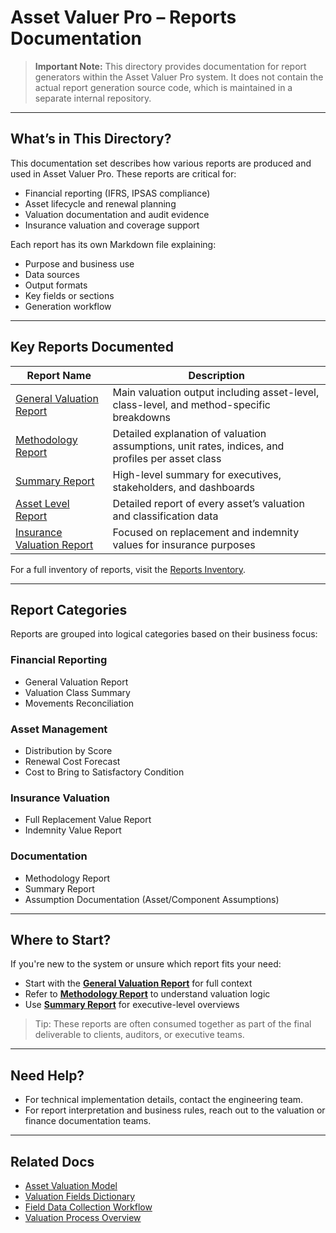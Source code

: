 # Asset Valuer Pro – Reports Documentation

> **Important Note:**
> This directory provides documentation for report generators within the Asset Valuer Pro system. It does not contain the actual report generation source code, which is maintained in a separate internal repository.

---

## What’s in This Directory?

This documentation set describes how various reports are produced and used in Asset Valuer Pro. These reports are critical for:

* Financial reporting (IFRS, IPSAS compliance)
* Asset lifecycle and renewal planning
* Valuation documentation and audit evidence
* Insurance valuation and coverage support

Each report has its own Markdown file explaining:

* Purpose and business use
* Data sources
* Output formats
* Key fields or sections
* Generation workflow

---

## Key Reports Documented

| Report Name                                               | Description                                                                                      |
| --------------------------------------------------------- | ------------------------------------------------------------------------------------------------ |
| [General Valuation Report](GeneralValuationReport.md)     | Main valuation output including asset-level, class-level, and method-specific breakdowns         |
| [Methodology Report](MethodologyReport.md)                | Detailed explanation of valuation assumptions, unit rates, indices, and profiles per asset class |
| [Summary Report](SummaryReport.md)                        | High-level summary for executives, stakeholders, and dashboards                                  |
| [Asset Level Report](AssetLevelReport.md)                 | Detailed report of every asset’s valuation and classification data                               |
| [Insurance Valuation Report](InsuranceValuationReport.md) | Focused on replacement and indemnity values for insurance purposes                               |

For a full inventory of reports, visit the [Reports Inventory](Reports_Inventory.md).

---

## Report Categories

Reports are grouped into logical categories based on their business focus:

### Financial Reporting

* General Valuation Report
* Valuation Class Summary
* Movements Reconciliation

### Asset Management

* Distribution by Score
* Renewal Cost Forecast
* Cost to Bring to Satisfactory Condition

### Insurance Valuation

* Full Replacement Value Report
* Indemnity Value Report

### Documentation

* Methodology Report
* Summary Report
* Assumption Documentation (Asset/Component Assumptions)

---

## Where to Start?

If you're new to the system or unsure which report fits your need:

* Start with the **[General Valuation Report](GeneralValuationReport.md)** for full context
* Refer to **[Methodology Report](MethodologyReport.md)** to understand valuation logic
* Use **[Summary Report](SummaryReport.md)** for executive-level overviews

> Tip: These reports are often consumed together as part of the final deliverable to clients, auditors, or executive teams.

---

## Need Help?

* For technical implementation details, contact the engineering team.
* For report interpretation and business rules, reach out to the valuation or finance documentation teams.

---

## Related Docs

* [Asset Valuation Model](../Models/AssetValuation)
* [Valuation Fields Dictionary](../DataDictionary/Valuation_Fields_Dictionary)
* [Field Data Collection Workflow](../Workflows/Field_Data_Collection_Workflow)
* [Valuation Process Overview](../Workflows/Valuation_Process_Workflow)
